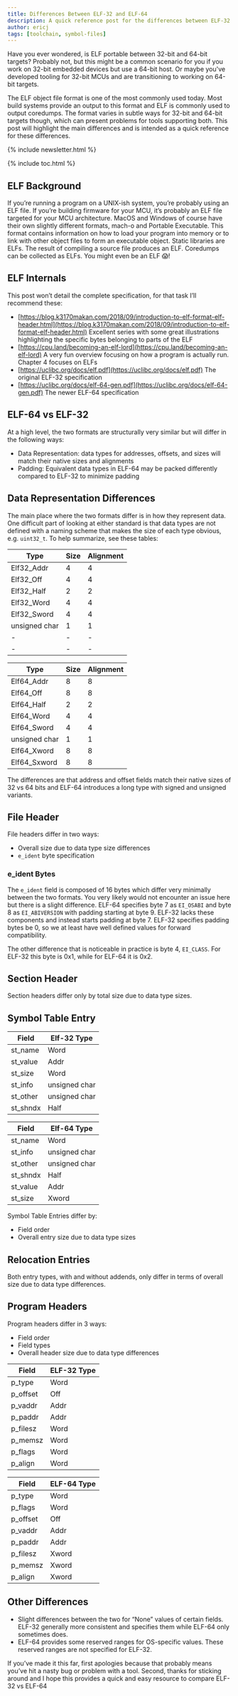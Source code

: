```yaml
---
title: Differences Between ELF-32 and ELF-64
description: A quick reference post for the differences between ELF-32 and ELF-64 object file formats.
author: ericj
tags: [toolchain, symbol-files]
---
```


Have you ever wondered, is ELF portable between 32-bit and 64-bit targets? Probably not, but this might be a common scenario for you if you work on 32-bit embedded devices but use a 64-bit host. Or maybe you've developed tooling for 32-bit MCUs and are transitioning to working on 64-bit targets.

<!-- excerpt start -->

The ELF object file format is one of the most commonly used today. Most build systems provide an output to this format and ELF is commonly used to output coredumps. The format varies in subtle ways for 32-bit and 64-bit targets though, which can present problems for tools supporting both. This post will highlight the main differences and is intended as a quick reference for these differences.

<!-- excerpt end -->

{% include newsletter.html %}

{% include toc.html %}

## ELF Background

If you’re running a program on a UNIX-ish system, you’re probably using an ELF file. If you’re building firmware for your MCU, it’s probably an ELF file targeted for your MCU architecture. MacOS and Windows of course have their own slightly different formats, mach-o and Portable Executable. This format contains information on how to load your program into memory or to link with other object files to form an executable object. Static libraries are ELFs. The result of compiling a source file produces an ELF. Coredumps can be collected as ELFs. You might even be an ELF 😱!

## ELF Internals

This post won’t detail the complete specification, for that task I’ll recommend these:

- [https://blog.k3170makan.com/2018/09/introduction-to-elf-format-elf-header.html](https://blog.k3170makan.com/2018/09/introduction-to-elf-format-elf-header.html) Excellent series with some great illustrations highlighting the specific bytes belonging to parts of the ELF
- [https://cpu.land/becoming-an-elf-lord](https://cpu.land/becoming-an-elf-lord) A very fun overview focusing on how a program is actually run. Chapter 4 focuses on ELFs
- [https://uclibc.org/docs/elf.pdf](https://uclibc.org/docs/elf.pdf) The original ELF-32 specification
- [https://uclibc.org/docs/elf-64-gen.pdf](https://uclibc.org/docs/elf-64-gen.pdf) The newer ELF-64 specification

## ELF-64 vs ELF-32

At a high level, the two formats are structurally very similar but will differ in the following ways:

- Data Representation: data types for addresses, offsets, and sizes will match their native sizes and alignments
- Padding: Equivalent data types in ELF-64 may be packed differently compared to ELF-32 to minimize padding

## Data Representation Differences

The main place where the two formats differ is in how they represent data. One difficult part of looking at either standard is that data types are not defined with a naming scheme that makes the size of each type obvious, e.g. `uint32_t`. To help summarize, see these tables:

| Type | Size | Alignment |
| --- | --- | --- |
| Elf32_Addr | 4 | 4 |
| Elf32_Off | 4 | 4 |
| Elf32_Half | 2 | 2 |
| Elf32_Word | 4 | 4 |
| Elf32_Sword | 4 | 4 |
| unsigned char | 1 | 1 |
| - | - | - |
| - | - | - |

| Type | Size | Alignment |
| --- | --- | --- |
| Elf64_Addr | 8 | 8 |
| Elf64_Off | 8 | 8 |
| Elf64_Half | 2 | 2 |
| Elf64_Word | 4 | 4 |
| Elf64_Sword | 4 | 4 |
| unsigned char | 1 | 1 |
| Elf64_Xword | 8 | 8 |
| Elf64_Sxword | 8 | 8 |

The differences are that address and offset fields match their native sizes of 32 vs 64 bits and ELF-64 introduces a long type with signed and unsigned variants.

## File Header

File headers differ in two ways:

- Overall size due to data type size differences
- `e_ident` byte specification

### e_ident Bytes

The `e_ident` field is composed of 16 bytes which differ very minimally between the two formats. You very likely would not encounter an issue here but there is a slight difference. ELF-64 specifies byte 7 as `EI_OSABI` and byte 8 as `EI_ABIVERSION` with padding starting at byte 9. ELF-32 lacks these components and instead starts padding at byte 7. ELF-32 specifies padding bytes be 0, so we at least have well defined values for forward compatibility.

The other difference that is noticeable in practice is byte 4, `EI_CLASS`. For ELF-32 this byte is 0x1, while for ELF-64 it is 0x2.

## Section Header

Section headers differ only by total size due to data type sizes.

## Symbol Table Entry

| Field | Elf-32 Type |
| --- | --- |
| st_name | Word |
| st_value | Addr |
| st_size | Word |
| st_info | unsigned char |
| st_other | unsigned char |
| st_shndx | Half |

| Field | Elf-64 Type |
| --- | --- |
| st_name | Word |
| st_info | unsigned char |
| st_other | unsigned char |
| st_shndx | Half |
| st_value | Addr |
| st_size | Xword |

Symbol Table Entries differ by:

- Field order
- Overall entry size due to data type sizes

## Relocation Entries

Both entry types, with and without addends, only differ in terms of overall size due to data type differences.

## Program Headers

Program headers differ in 3 ways:

- Field order
- Field types
- Overall header size due to data type differences

| Field | ELF-32 Type |
| --- | --- |
| p_type | Word |
| p_offset | Off |
| p_vaddr | Addr |
| p_paddr | Addr |
| p_filesz | Word |
| p_memsz | Word |
| p_flags | Word |
| p_align | Word |

| Field | ELF-64 Type |
| --- | --- |
| p_type | Word |
| p_flags | Word |
| p_offset | Off |
| p_vaddr | Addr |
| p_paddr | Addr |
| p_filesz | Xword |
| p_memsz | Xword |
| p_align | Xword |

## Other Differences

- Slight differences between the two for “None” values of certain fields. ELF-32 generally more consistent and specifies them while ELF-64 only sometimes does.
- ELF-64 provides some reserved ranges for OS-specific values. These reserved ranges are not specified for ELF-32.

If you’ve made it this far, first apologies because that probably means you’ve hit a nasty bug or problem with a tool. Second, thanks for sticking around and I hope this provides a quick and easy resource to compare ELF-32 vs ELF-64